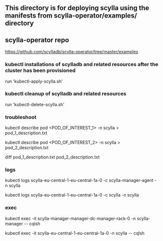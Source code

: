 ## This directory is for deploying scylla using the manifests from scylla-operator/examples/ directory

## scylla-operator repo
https://github.com/scylladb/scylla-operator/tree/master/examples

### kubectl installations of scylladb and related resources after the cluster has been provisioned
run 'kubectl-apply-scylla.sh'

### kubectl cleanup of scylladb and related resources
run 'kubectl-delete-scylla.sh'

### troubleshoot
kubectl describe pod <POD_OF_INTEREST_1> -n scylla > pod_1_description.txt

kubectl describe pod <POD_OF_INTEREST_2> -n scylla > pod_2_description.txt

diff pod_1_description.txt pod_2_description.txt

### logs
kubectl logs scylla-eu-central-1-eu-central-1a-0 -c scylla-manager-agent -n scylla

kubectl logs scylla-eu-central-1-eu-central-1a-0 -c scylla -n scylla

### exec
kubectl exec -it scylla-manager-manager-dc-manager-rack-0 -n scylla-manager -- cqlsh

kubectl exec -it scylla-eu-central-1-eu-central-1a-0 -n scylla -- cqlsh

